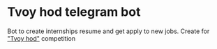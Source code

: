 # Tvoy hod telegram bot 
Bot to create internships resume and get apply to new jobs. Create for ["Tvoy hod"](https://tvoyhod.online/) competition
